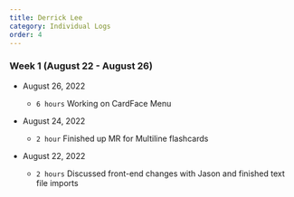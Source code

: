 ```yaml
---
title: Derrick Lee
category: Individual Logs
order: 4
---
```


### **Week 1** (August 22 - August 26)

- August 26, 2022

  - `6 hours` Working on CardFace Menu

- August 24, 2022

  - `2 hour` Finished up MR for Multiline flashcards

- August 22, 2022
  - `2 hours` Discussed front-end changes with Jason and finished text file imports
